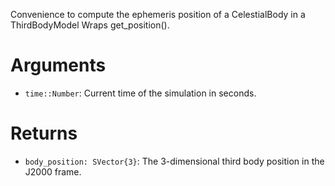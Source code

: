 Convenience to compute the ephemeris position of a CelestialBody in a ThirdBodyModel Wraps get_position().

# Arguments

  * `time::Number`: Current time of the simulation in seconds.

# Returns

  * `body_position: SVector{3}`: The 3-dimensional third body position in the J2000 frame.
